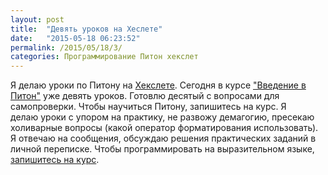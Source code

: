 ```yaml
---
layout: post
title:  "Девять уроков на Хеслете"
date:   "2015-05-18 06:23:52"
permalink: /2015/05/18/3/
categories: Программирование Питон хекслет
---
```


Я делаю уроки по Питону на [Хекслете](https://ru.hexlet.io/). Сегодня
в курсе ["Введение в Питон"](https://ru.hexlet.io/courses/python_101)
уже девять уроков. Готовлю десятый с вопросами для самопроверки. Чтобы
научиться Питону, запишитесь на курс. Я делаю уроки с упором на
практику, не развожу демагогию, пресекаю холиварные вопросы (какой
оператор форматирования использовать). Я отвечаю на сообщения,
обсуждаю решения практических заданий в личной переписке. Чтобы
программировать на выразительном языке,
[запишитесь на курс](https://ru.hexlet.io/courses/python_101).
